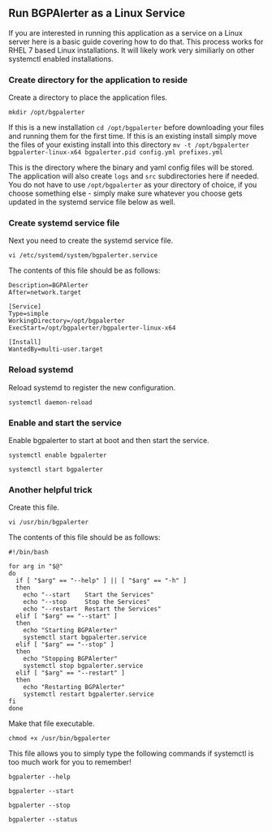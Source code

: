## Run BGPAlerter as a Linux Service
If you are interested in running this application as a service on a Linux server here is a basic guide covering how to do that.  This process works for RHEL 7 based Linux installations.  It will likely work very similiarly on other systemctl enabled installations.

### Create directory for the application to reside
Create a directory to place the application files.

`mkdir /opt/bgpalerter`

If this is a new installation `cd /opt/bgpalerter` before downloading your files and running them for the first time.  If this is an existing install simply move the files of your existing install into this directory `mv -t /opt/bgpalerter bgpalerter-linux-x64 bgpalerter.pid config.yml prefixes.yml`

This is the directory where the binary and yaml config files will be stored.  The application will also create `logs` and `src` subdirectories here if needed.  You do not have to use `/opt/bgpalerter` as your directory of choice, if you choose something else - simply make sure whatever you choose gets updated in the systemd service file below as well.

### Create systemd service file
Next you need to create the systemd service file.

`vi /etc/systemd/system/bgpalerter.service`

The contents of this file should be as follows:

```[Unit]
Description=BGPAlerter
After=network.target

[Service]
Type=simple
WorkingDirectory=/opt/bgpalerter
ExecStart=/opt/bgpalerter/bgpalerter-linux-x64

[Install]
WantedBy=multi-user.target
```

### Reload systemd
Reload systemd to register the new configuration.

`systemctl daemon-reload`

### Enable and start the service
Enable bgpalerter to start at boot and then start the service.

`systemctl enable bgpalerter`

`systemctl start bgpalerter`

### Another helpful trick
Create this file.

`vi /usr/bin/bgpalerter`

The contents of this file should be as follows:

```
#!/bin/bash

for arg in "$@"
do
  if [ "$arg" == "--help" ] || [ "$arg" == "-h" ]
  then
    echo "--start    Start the Services"
    echo "--stop     Stop the Services"
    echo "--restart  Restart the Services"
  elif [ "$arg" == "--start" ]
  then
    echo "Starting BGPAlerter"
    systemctl start bgpalerter.service
  elif [ "$arg" == "--stop" ]
  then
    echo "Stopping BGPAlerter"
    systemctl stop bgpalerter.service
  elif [ "$arg" == "--restart" ]
  then
    echo "Restarting BGPAlerter"
    systemctl restart bgpalerter.service
fi
done
```

Make that file executable.

`chmod +x /usr/bin/bgpalerter`

This file allows you to simply type the following commands if systemctl is too much work for you to remember!

`bgpalerter --help`

`bgpalerter --start`

`bgpalerter --stop`

`bgpalerter --status`
